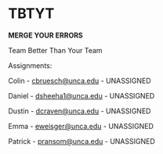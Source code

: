 # TBTYT

**MERGE YOUR ERRORS**

Team
Better
Than
Your
Team

Assignments:

Colin - cbruesch@unca.edu - UNASSIGNED

Daniel - dsheeha1@unca.edu - UNASSIGNED

Dustin - dcraven@unca.edu - UNASSIGNED

Emma - eweisger@unca.edu - UNASSIGNED

Patrick - pransom@unca.edu - UNASSIGNED
